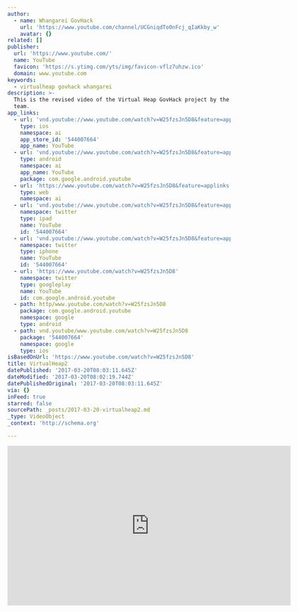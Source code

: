 ```yaml
---
author:
  - name: Whangarei GovHack
    url: 'https://www.youtube.com/channel/UCGniqdTo0nFcj_qIaKkby_w'
    avatar: {}
related: []
publisher:
  url: 'https://www.youtube.com/'
  name: YouTube
  favicon: 'https://s.ytimg.com/yts/img/favicon-vflz7uhzw.ico'
  domain: www.youtube.com
keywords:
  - virtualheap govhack whangarei
description: >-
  This is the revised video of the Virtual Heap GovHack project by the Whangarei
  team.
app_links:
  - url: 'vnd.youtube://www.youtube.com/watch?v=W25fzsJn5D8&feature=applinks'
    type: ios
    namespace: ai
    app_store_id: '544007664'
    app_name: YouTube
  - url: 'vnd.youtube://www.youtube.com/watch?v=W25fzsJn5D8&feature=applinks'
    type: android
    namespace: ai
    app_name: YouTube
    package: com.google.android.youtube
  - url: 'https://www.youtube.com/watch?v=W25fzsJn5D8&feature=applinks'
    type: web
    namespace: ai
  - url: 'vnd.youtube://www.youtube.com/watch?v=W25fzsJn5D8&feature=applinks'
    namespace: twitter
    type: ipad
    name: YouTube
    id: '544007664'
  - url: 'vnd.youtube://www.youtube.com/watch?v=W25fzsJn5D8&feature=applinks'
    namespace: twitter
    type: iphone
    name: YouTube
    id: '544007664'
  - url: 'https://www.youtube.com/watch?v=W25fzsJn5D8'
    namespace: twitter
    type: googleplay
    name: YouTube
    id: com.google.android.youtube
  - path: http/www.youtube.com/watch?v=W25fzsJn5D8
    package: com.google.android.youtube
    namespace: google
    type: android
  - path: vnd.youtube/www.youtube.com/watch?v=W25fzsJn5D8
    package: '544007664'
    namespace: google
    type: ios
isBasedOnUrl: 'https://www.youtube.com/watch?v=W25fzsJn5D8'
title: VirtualHeap2
datePublished: '2017-03-20T08:03:11.645Z'
dateModified: '2017-03-20T08:02:19.744Z'
datePublishedOriginal: '2017-03-20T08:03:11.645Z'
via: {}
inFeed: true
starred: false
sourcePath: _posts/2017-03-20-virtualheap2.md
_type: VideoObject
_context: 'http://schema.org'

---
```

<iframe src="https://cdn.embedly.com/widgets/media.html?src=https%3A%2F%2Fwww.youtube.com%2Fembed%2FW25fzsJn5D8%3Ffeature%3Doembed&amp;url=http%3A%2F%2Fwww.youtube.com%2Fwatch%3Fv%3DW25fzsJn5D8&amp;image=https%3A%2F%2Fi.ytimg.com%2Fvi%2FW25fzsJn5D8%2Fhqdefault.jpg&amp;key=b7d04c9b404c499eba89ee7072e1c4f7&amp;type=text%2Fhtml&amp;schema=youtube" width="640" height="360" scrolling="no" frameborder="0" allowfullscreen="" style=""></iframe>